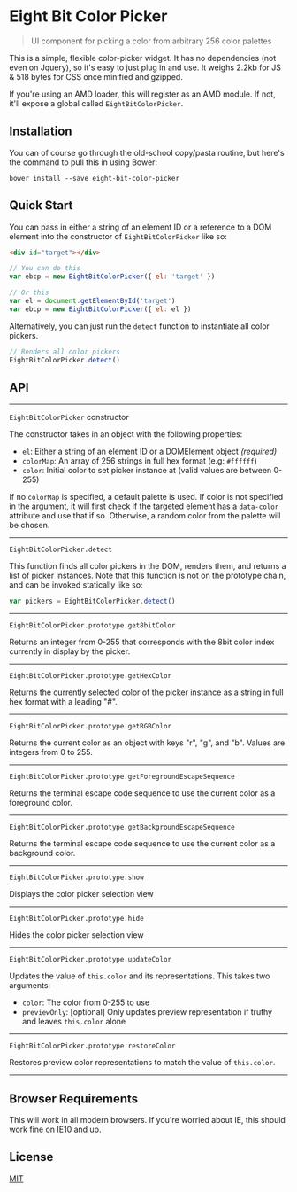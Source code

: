 Eight Bit Color Picker
======================

> UI component for picking a color from arbitrary 256 color palettes

This is a simple, flexible color-picker widget. It has no dependencies (not
even on Jquery), so it's easy to just plug in and use. It weighs 2.2kb for JS
& 518 bytes for CSS once minified and gzipped.

If you're using an AMD loader, this will register as an AMD module. If not,
it'll expose a global called `EightBitColorPicker`.

Installation
------------
You can of course go through the old-school copy/pasta routine, but here's the
command to pull this in using Bower:

    bower install --save eight-bit-color-picker

Quick Start
-----------
You can pass in either a string of an element ID or a reference to a DOM
element into the constructor of `EightBitColorPicker` like so:

```html
<div id="target"></div>
```

```javascript
// You can do this
var ebcp = new EightBitColorPicker({ el: 'target' })

// Or this
var el = document.getElementById('target')
var ebcp = new EightBitColorPicker({ el: el })
```

Alternatively, you can just run the `detect` function to instantiate all color
pickers.

```javascript
// Renders all color pickers
EightBitColorPicker.detect()
```

API
---

---

`EightBitColorPicker` constructor

The constructor takes in an object with the following properties:

* `el`: Either a string of an element ID or a DOMElement object *(required)*
* `colorMap`: An array of 256 strings in full hex format (e.g: `#ffffff`)
* `color`: Initial color to set picker instance at (valid values are between 0-255)

If no `colorMap` is specified, a default palette is used. If color is not
specified in the argument, it will first check if the targeted element has a
`data-color` attribute and use that if so. Otherwise, a random color from the
palette will be chosen.

---

`EightBitColorPicker.detect`

This function finds all color pickers in the DOM, renders them, and returns a
list of picker instances. Note that this function is not on the prototype chain,
and can be invoked statically like so:

```javascript
var pickers = EightBitColorPicker.detect()
```

---

`EightBitColorPicker.prototype.get8bitColor`

Returns an integer from 0-255 that corresponds with the 8bit color index
currently in display by the picker.

---

`EightBitColorPicker.prototype.getHexColor`

Returns the currently selected color of the picker instance as a string in
full hex format with a leading "#".

---

`EightBitColorPicker.prototype.getRGBColor`

Returns the current color as an object with keys "r", "g", and "b". Values are
integers from 0 to 255.

---

`EightBitColorPicker.prototype.getForegroundEscapeSequence`

Returns the terminal escape code sequence to use the current color as a
foreground color.

---

`EightBitColorPicker.prototype.getBackgroundEscapeSequence`

Returns the terminal escape code sequence to use the current color as a
background color.

---

`EightBitColorPicker.prototype.show`

Displays the color picker selection view

---

`EightBitColorPicker.prototype.hide`

Hides the color picker selection view

---

`EightBitColorPicker.prototype.updateColor`

Updates the value of `this.color` and its representations. This takes two
arguments:

* `color`: The color from 0-255 to use
* `previewOnly`: [optional] Only updates preview representation if truthy and
  leaves `this.color` alone

---

`EightBitColorPicker.prototype.restoreColor`

Restores preview color representations to match the value of `this.color`.

---

Browser Requirements
--------------------
This will work in all modern browsers. If you're worried about IE, this should
work fine on IE10 and up.

License
-------
[MIT](https://github.com/bilalq/eight-bit-color-picker/blob/master/LICENSE)
